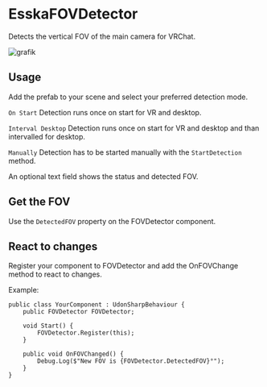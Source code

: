 # EsskaFOVDetector

Detects the vertical FOV of the main camera for VRChat.

![grafik](https://github.com/Ess-Ka/EsskaFOVDetector/assets/84975839/2ced1ee8-fedb-4fde-8b17-6ff11e926f44)

## Usage ##

Add the prefab to your scene and select your preferred detection mode. 

`On Start` Detection runs once on start for VR and desktop.

`Interval Desktop` Detection runs once on start for VR and desktop and than intervalled for desktop.

`Manually` Detection has to be started manually with the `StartDetection` method.

An optional text field shows the status and detected FOV.

## Get the FOV ##

Use the `DetectedFOV` property on the FOVDetector component.


## React to changes ##

Register your component to FOVDetector and add the OnFOVChange method to react to changes. 

Example:
```
public class YourComponent : UdonSharpBehaviour {
    public FOVDetector FOVDetector;

    void Start() {
        FOVDetector.Register(this);
    }

    public void OnFOVChanged() {
        Debug.Log($"New FOV is {FOVDetector.DetectedFOV}°");
    }
}
```



